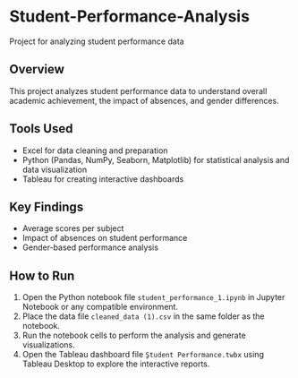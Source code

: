 # Student-Performance-Analysis
Project for analyzing student performance data

## Overview
This project analyzes student performance data to understand overall academic achievement, the impact of absences, and gender differences.

## Tools Used
- Excel for data cleaning and preparation  
- Python (Pandas, NumPy, Seaborn, Matplotlib) for statistical analysis and data visualization  
- Tableau for creating interactive dashboards  

## Key Findings
- Average scores per subject  
- Impact of absences on student performance  
- Gender-based performance analysis  

## How to Run
1. Open the Python notebook file `student_performance_1.ipynb` in Jupyter Notebook or any compatible environment.  
2. Place the data file `cleaned_data (1).csv` in the same folder as the notebook.  
3. Run the notebook cells to perform the analysis and generate visualizations.  
4. Open the Tableau dashboard file `ٍStudent Performance.twbx` using Tableau Desktop to explore the interactive reports.
